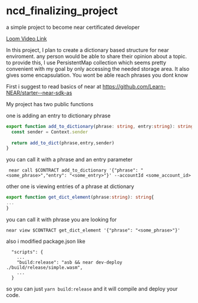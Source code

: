 # ncd_finalizing_project
a simple project to become near certificated developer

[Loom Video Link](https://www.loom.com/share/1f536d9896f8418496f20bde4e95a489c)

In this project, I plan to create a dictionary based structure for near enviroment. any person would be able to share their opinion about a topic.
to provide this, I use PersistentMap collection which seems pretty convenient with my goal by only accessing the needed storage area.
It also gives some encapsulation. You wont be able reach phrases you dont know

First i suggest to read basics of near at https://github.com/Learn-NEAR/starter--near-sdk-as
 
My project has two public functions

one is adding an entry to dictionary phrase
```ts
export function add_to_dictionary(phrase: string, entry:string): string {
  const sender = Context.sender
  
  return add_to_dict(phrase,entry,sender)
}

```
you can call it with a phrase and an entry parameter
```
 near call $CONTRACT add_to_dictionary '{"phrase": "<some_phrase>","entry": "<some_entry>"}' --accountId <some_account_id>
```

other one is viewing entries of a phrase at dictionary

```ts
export function get_dict_element(phrase:string): string{
...
}
```
you can call it with phrase you are looking for
```
near view $CONTRACT get_dict_element '{"phrase": "<some_phrase>"}'
```

also i modified package.json like 
```
  "scripts": {
    ...
    "build:release": "asb && near dev-deploy ./build/release/simple.wasm",
    ...
  }
```
so you can just ``` yarn build:release ``` and it will compile and deploy your code.

